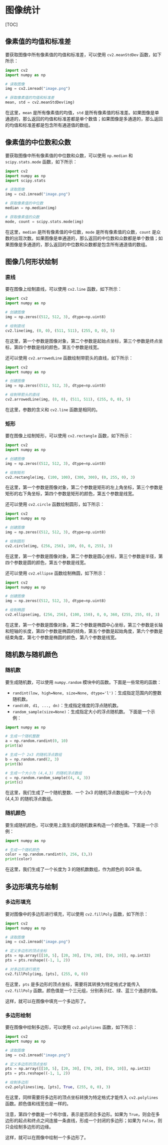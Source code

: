 # 图像统计

[TOC]

## 像素值的均值和标准差

要获取图像中所有像素值的均值和标准差，可以使用 `cv2.meanStdDev` 函数，如下所示：

```py
import cv2
import numpy as np

# 读取图像
img = cv2.imread("image.png")

# 获取像素值的均值和标准差
mean, std = cv2.meanStdDev(img)
```

在这里，`mean` 是所有像素值的均值，`std` 是所有像素值的标准差。如果图像是单通道的，那么返回的均值和标准差都是单个数值；如果图像是多通道的，那么返回的均值和标准差都是包含所有通道值的数组。

## 像素值的中位数和众数

要获取图像中所有像素值的中位数和众数，可以使用 `np.median` 和 `scipy.stats.mode` 函数，如下所示：

```py
import cv2
import numpy as np
import scipy.stats

# 读取图像
img = cv2.imread("image.png")

# 获取像素值的中位数
median = np.median(img)

# 获取像素值的众数
mode, count = scipy.stats.mode(img)
```

在这里，`median` 是所有像素值的中位数，`mode` 是所有像素值的众数，`count` 是众数的出现次数。如果图像是单通道的，那么返回的中位数和众数都是单个数值；如果图像是多通道的，那么返回的中位数和众数都是包含所有通道值的数组。

## 图像几何形状绘制

### 直线

要在图像上绘制直线，可以使用 `cv2.line` 函数，如下所示：

```py
import cv2
import numpy as np

# 创建图像
img = np.zeros((512, 512, 3), dtype=np.uint8)

# 绘制直线
cv2.line(img, (0, 0), (511, 511), (255, 0, 0), 5)
```

在这里，第一个参数是图像对象，第二个参数是起始点坐标，第三个参数是终点坐标，第四个参数是线的颜色，第五个参数是线宽。

还可以使用 `cv2.arrowedLine` 函数绘制带箭头的直线，如下所示：

```py
import cv2
import numpy as np

# 创建图像
img = np.zeros((512, 512, 3), dtype=np.uint8)

# 绘制带箭头的直线
cv2.arrowedLine(img, (0, 0), (511, 511), (255, 0, 0), 5)
```

在这里，参数的含义和 `cv2.line` 函数是相同的。

### 矩形

要在图像上绘制矩形，可以使用 `cv2.rectangle` 函数，如下所示：

```py
import cv2
import numpy as np

# 创建图像
img = np.zeros((512, 512, 3), dtype=np.uint8)

# 绘制矩形
cv2.rectangle(img, (100, 100), (300, 300), (0, 255, 0), 3)
```

在这里，第一个参数是图像对象，第二个参数是矩形的左上角坐标，第三个参数是矩形的右下角坐标，第四个参数是矩形的颜色，第五个参数是线宽。

还可以使用 `cv2.circle` 函数绘制圆形，如下所示：

```py
import cv2
import numpy as np

# 创建图像
img = np.zeros((512, 512, 3), dtype=np.uint8)

# 绘制圆形
cv2.circle(img, (256, 256), 100, (0, 0, 255), 3)
```

在这里，第一个参数是图像对象，第二个参数是圆心坐标，第三个参数是半径，第四个参数是圆的颜色，第五个参数是线宽。

还可以使用 `cv2.ellipse` 函数绘制椭圆，如下所示：

```py
import cv2
import numpy as np

# 创建图像
img = np.zeros((512, 512, 3), dtype=np.uint8)

# 绘制椭圆
cv2.ellipse(img, (256, 256), (100, 150), 0, 0, 360, (255, 255, 0), 3)
```

在这里，第一个参数是图像对象，第二个参数是椭圆中心坐标，第三个参数是长轴和短轴的长度，第四个参数是椭圆的倾角，第五个参数是起始角度，第六个参数是结束角度，第七个参数是椭圆的颜色，第八个参数是线宽。

## 随机数与随机颜色

### 随机数

要生成随机数，可以使用 `numpy.random` 模块中的函数。下面是一些常用的函数：

- `randint(low, high=None, size=None, dtype='l')`：生成指定范围内的整数随机数。
- `rand(d0, d1, ..., dn)`：生成指定维度的浮点随机数。
- `random_sample(size=None)`：生成指定大小的浮点随机数。
下面是一个示例：

```py
import numpy as np

# 生成一个随机整数
a = np.random.randint(0, 10)
print(a)

# 生成一个 2x3 的随机浮点数组
b = np.random.rand(2, 3)
print(b)

# 生成一个大小为 (4,4,3) 的随机浮点数组
c = np.random.random_sample((4, 4, 3))
print(c)
```

在这里，我们生成了一个随机整数、一个 2x3 的随机浮点数组和一个大小为 (4,4,3) 的随机浮点数组。

### 随机颜色

要生成随机颜色，可以使用上面生成的随机数来构造一个颜色值。下面是一个示例：

```py
import numpy as np

# 生成一个随机颜色
color = np.random.randint(0, 256, (3,))
print(color)
```

在这里，我们生成了一个长度为 3 的随机数数组，作为颜色的 BGR 值。

## 多边形填充与绘制

### 多边形填充

要对图像中的多边形进行填充，可以使用 `cv2.fillPoly` 函数，如下所示：

```py
import cv2
import numpy as np

# 读取图像
img = cv2.imread("image.png")

# 定义多边形的顶点坐标
pts = np.array([[10, 5], [20, 30], [70, 20], [50, 10]], np.int32)
pts = pts.reshape((-1, 1, 2))

# 对多边形进行填充
cv2.fillPoly(img, [pts], (255, 0, 0))
```

在这里，`pts` 是多边形的顶点坐标，需要将其转换为特定格式才能传入 `cv2.fillPoly` 函数。颜色值是一个三元组，分别表示红、绿、蓝三个通道的值。

这样，就可以在图像中填充一个多边形了。

### 多边形绘制

要在图像中绘制多边形，可以使用 `cv2.polylines` 函数，如下所示：

```py
import cv2
import numpy as np

# 读取图像
img = cv2.imread("image.png")

# 定义多边形的顶点坐标
pts = np.array([[10, 5], [20, 30], [70, 20], [50, 10]], np.int32)
pts = pts.reshape((-1, 1, 2))

# 绘制多边形
cv2.polylines(img, [pts], True, (255, 0, 0), 3)
```

在这里，同样需要将多边形的顶点坐标转换为特定格式才能传入 `cv2.polylines` 函数。颜色值和线宽也是一样的。

注意，第四个参数是一个布尔值，表示是否闭合多边形。如果为 `True`，则会在多边形的起点和终点之间连接一条直线，形成一个封闭的多边形；如果为 `False`，则只会绘制多边形的边缘。

这样，就可以在图像中绘制一个多边形了。
